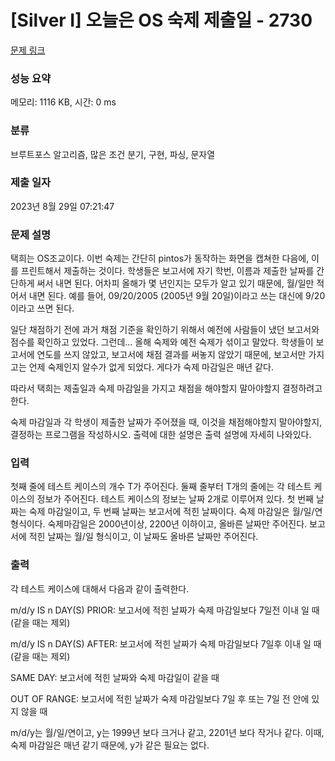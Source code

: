# [Silver I] 오늘은 OS 숙제 제출일 - 2730 

[문제 링크](https://www.acmicpc.net/problem/2730) 

### 성능 요약

메모리: 1116 KB, 시간: 0 ms

### 분류

브루트포스 알고리즘, 많은 조건 분기, 구현, 파싱, 문자열

### 제출 일자

2023년 8월 29일 07:21:47

### 문제 설명

<p>택희는 OS조교이다. 이번 숙제는 간단히 pintos가 동작하는 화면을 캡쳐한 다음에, 이를 프린트해서 제출하는 것이다. 학생들은 보고서에 자기 학번, 이름과 제출한 날짜를 간단하게 써서 내면 된다. 어차피 올해가 몇 년인지는 모두가 알고 있기 때문에, 월/일만 적어서 내면 된다. 예를 들어, 09/20/2005 (2005년 9월 20일)이라고 쓰는 대신에 9/20이라고 쓰면 된다.</p>

<p>일단 채점하기 전에 과거 채점 기준을 확인하기 위해서 예전에 사람들이 냈던 보고서와 점수를 확인하고 있었다. 그런데... 올해 숙제와 예전 숙제가 섞이고 말았다. 학생들이 보고서에 연도를 쓰지 않았고, 보고서에 채점 결과를 써놓지 않았기 때문에, 보고서만 가지고는 언제 숙제인지 알수가 없게 되었다. 게다가 숙제 마감일은 매년 같다.</p>

<p>따라서 택희는 제출일과 숙제 마감일을 가지고 채점을 해야할지 말아야할지 결정하려고 한다.</p>

<p>숙제 마감일과 각 학생이 제출한 날짜가 주어졌을 때, 이것을 채점해야할지 말아야할지, 결정하는 프로그램을 작성하시오. 출력에 대한 설명은 출력 설명에 자세히 나와있다.</p>

### 입력 

 <p>첫째 줄에 테스트 케이스의 개수 T가 주어진다. 둘째 줄부터 T개의 줄에는 각 테스트 케이스의 정보가 주어진다. 테스트 케이스의 정보는 날짜 2개로 이루어져 있다. 첫 번째 날짜는 숙제 마감일이고, 두 번째 날짜는 보고서에 적힌 날짜이다. 숙제 마감일은 월/일/연 형식이다. 숙제마감일은 2000년이상, 2200년 이하이고, 올바른 날짜만 주어진다.  보고서에 적힌 날짜는 월/일 형식이고, 이 날짜도 올바른 날짜만 주어진다.</p>

### 출력 

 <p>각 테스트 케이스에 대해서 다음과 같이 출력한다.</p>

<p>m/d/y IS n DAY(S) PRIOR: 보고서에 적힌 날짜가 숙제 마감일보다 7일전 이내 일 때 (같을 때는 제외)</p>

<p>m/d/y IS n DAY(S) AFTER: 보고서에 적힌 날짜가 숙제 마감일보다 7일후 이내 일 때 (같을 때는 제외)</p>

<p>SAME DAY: 보고서에 적힌 날짜와 숙제 마감일이 같을 때</p>

<p>OUT OF RANGE: 보고서에 적힌 날짜가 숙제 마감일보다 7일 후 또는 7일 전 안에 있지 않을 때</p>

<p>m/d/y는 월/일/연이고, y는 1999년 보다 크거나 같고, 2201년 보다 작거나 같다. 이때, 숙제 마감일은 매년 같기 때문에, y가 같은 필요는 없다.</p>

